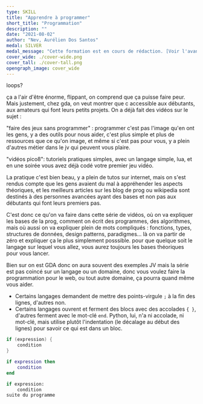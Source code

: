 ```yaml
---
type: SKILL
title: "Apprendre à programmer"
short_title: "Programmation"
description: ""
date: "2021-08-02"
author: "Nev, Aurélien Dos Santos"
medal: SILVER
medal_message: "Cette formation est en cours de rédaction. [Voir l'avancement]"
cover_wide: ./cover-wide.png
cover_tall: ./cover-tall.png
opengraph_image: cover_wide
---
```

loops?

ça a l'air d'être énorme, flippant, on comprend que ça puisse faire peur. Mais justement, chez gda, on veut montrer que c accessible aux débutants, aux amateurs qui font leurs petits projets. On a déjà fait des vidéos sur le sujet :

"faire des jeux sans programmer" : programmer c'est pas l'image qu'en ont les gens, y a des outils pour nous aider, c'est plus simple et plus de ressources que ce qu'on image, et même si c'est pas pour vous, y a plein d'autres métier dans le jv qui peuvent vous plaire.

"vidéos pico8": tutoriels pratiques simples, avec un langage simple, lua, et en une soirée vous avez déjà codé votre premier jeu vidéo.

La pratique c'est bien beau, y a plein de tutos sur internet, mais on s'est rendus compte que les gens avaient du mal à appréhender les aspects théoriques, et les meilleurs articles sur les blog de prog ou wikipedia sont destinés à des personnes avancées ayant des bases et non pas aux débutants qui font leurs premiers pas.

C'est donc ce qu'on va faire dans cette série de vidéos, où on va expliquer les bases de la prog, comment on écrit des programmes, des algorithmes, mais où aussi on va expliquer plein de mots compliqués : fonctions, types, structures de données, design patterns, paradigmes... là on va partir de zéro et expliquer ça  le plus simplement posssible. pour que quelque soit le langage sur lequel vous allez, vous aurez toujours les bases théoriques pour vous lancer.

Bien sur on est GDA donc on aura souvent des exemples JV mais la série est pas coincé sur un langage ou un domaine, donc vous voulez faire la programmation pour le web, ou tout autre domaine, ça pourra quand même vous aider.

- Certains langages demandent de mettre des points-virgule `;` à la fin des lignes, d'autres non.
- Certains langages ouvrent et ferment des blocs avec des accolades `{ }`, d'autres ferment avec le mot-clé `end`. Python, lui, n'a ni accolade, ni mot-clé, mais utilise plutôt l'indentation (le décalage au début des lignes) pour savoir ce qui est dans un bloc.

```c
if (expression) {
    condition
}
```

```lua
if expression then
    condition
end
```

```python
if expression:
    condition
suite du programme
```